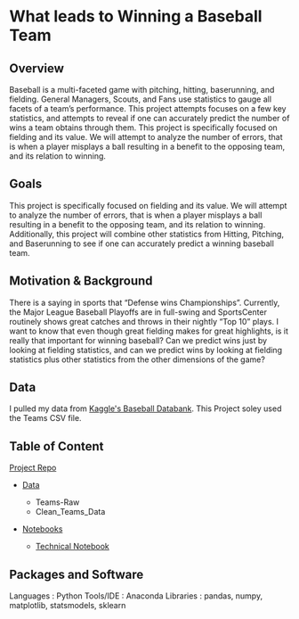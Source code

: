 # What leads to Winning a Baseball Team #


## Overview ##
Baseball is a multi-faceted game with pitching, hitting, baserunning, and fielding. General Managers, Scouts, and Fans use statistics to gauge all facets of a team’s performance. This project attempts focuses on a few key statistics, and attempts to reveal if one can accurately predict the number of wins a team obtains through them.  This project is specifically focused on fielding and its value. We will attempt to analyze the number of errors, that is when a player misplays a ball resulting in a benefit to the opposing team, and its relation to winning. 

## Goals ##
This project is specifically focused on fielding and its value. We will attempt to analyze the number of errors, that is when a player misplays a ball resulting in a benefit to the opposing team, and its relation to winning. Additionally, this project will combine other statistics from Hitting, Pitching, and Baserunning to see if one can accurately predict a winning baseball team. 

## Motivation & Background ##
There is a saying in sports that “Defense wins Championships”. Currently, the Major League Baseball Playoffs are in full-swing and SportsCenter routinely shows great catches and throws in their nightly “Top 10” plays. I want to know that even though great fielding makes for great highlights, is it really that important for winning baseball? Can we predict wins just by looking at fielding statistics, and can we predict wins by looking at fielding statistics plus other statistics from the other dimensions of the game?

## Data ##
I pulled my data from [Kaggle's Baseball Databank](https://www.kaggle.com/open-source-sports/baseball-databank). This Project soley used the Teams CSV file.

## Table of Content ##
[Project Repo](https://github.com/jaredfincke/Project-1)
   - [Data](https://github.com/jaredfincke/Project-1/tree/main/Data)
        - Teams-Raw
        - Clean_Teams_Data
    
   - [Notebooks](https://github.com/jaredfincke/Project-1/tree/main/Notebooks)
        - [Technical Notebook](https://github.com/jaredfincke/Project-1/blob/main/Notebooks/Technical%20Notebook.ipynb)

## Packages and Software ##
Languages : Python
Tools/IDE : Anaconda
Libraries : pandas, numpy, matplotlib, statsmodels, sklearn